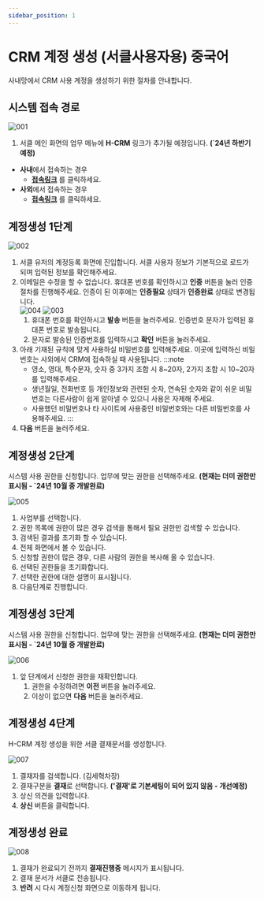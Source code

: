 ```yaml
---
sidebar_position: 1
---
```


# CRM 계정 생성 (서클사용자용) 중국어

사내망에서 CRM 사용 계정을 생성하기 위한 절차를 안내합니다.

## 시스템 접속 경로

![001](./img/001.png)

1. 서클 메인 화면의 업무 메뉴에 **H-CRM** 링크가 추가될 예정입니다. **(`24년 하반기 예정)**
- **사내**에서 접속하는 경우
  - **[접속링크](http://ep.circle.hanwha.com/neo/branch/common/slo/goSloTarget.mvc?authType=1&destination=http://service-qas.hanwha-crm.com:8888/auth/slo)** 를 클릭하세요.
- **사외**에서 접속하는 경우
  - **[접속링크](http://ep.circle.hanwha.com/neo/branch/common/slo/goSloTarget.mvc?authType=1&destination=https://service-qas.hanwha-crm.com/auth/slo)** 를 클릭하세요.

## 계정생성 1단계

![002](./img/002.png)

1. 서클 유저의 계정등록 화면에 진입합니다. 서클 사용자 정보가 기본적으로 로드가 되며 입력된 정보를 확인해주세요.
1. 이메일은 수정을 할 수 없습니다. 휴대폰 번호를 확인하시고 **인증** 버튼을 눌러 인증절차를 진행해주세요. 인증이 된 이후에는 **인증필요** 상태가 **인증완료** 상태로 변경됩니다.<br/>  ![004](./img/004.png) ![003](./img/003.png)
    1. 휴대폰 번호를 확인하시고 **발송** 버튼을 눌러주세요. 인증번호 문자가 입력된 휴대폰 번호로 발송됩니다.
    2. 문자로 발송된 인증번호를 입력하시고 **확인** 버튼을 눌러주세요.
1. 아래 기재된 규칙에 맞게 사용하실 비밀번호를 입력해주세요. 이곳에 입력하신 비밀번호는 사외에서 CRM에 접속하실 때 사용됩니다.
    :::note
    - 영소, 영대, 특수문자, 숫자 중 3가지 조합 시 8~20자, 2가지 조합 시 10~20자를 입력해주세요.
    - 생년월일, 전화번호 등 개인정보와 관련된 숫자, 연속된 숫자와 같이 쉬운 비밀번호는 다른사람이 쉽게 알아낼 수 있으니 사용은 자제해 주세요.
    - 사용했던 비밀번호나 타 사이트에 사용중인 비밀번호와는 다른 비밀번호를 사용해주세요.
    :::
4. **다음** 버튼을 눌러주세요.

## 계정생성 2단계

시스템 사용 권한을 신청합니다. 업무에 맞는 권한을 선택해주세요. **(현재는 더미 권한만 표시됨 - `24년 10월 중 개발완료)**

![005](./img/005.png)

1. 사업부를 선택합니다.
1. 권한 목록에 권한이 많은 경우 검색을 통해서 필요 권한만 검색할 수 있습니다.
1. 검색된 결과를 초기화 할 수 있습니다.
1. 전체 화면에서 볼 수 있습니다.
1. 신청할 권한이 많은 경우, 다른 사람의 권한을 복사해 올 수 있습니다.
1. 선택된 권한들을 초기화합니다.
1. 선택한 권한에 대한 설명이 표시됩니다.
1. 다음단계로 진행합니다.

## 계정생성 3단계

시스템 사용 권한을 신청합니다. 업무에 맞는 권한을 선택해주세요. **(현재는 더미 권한만 표시됨 - `24년 10월 중 개발완료)**

![006](./img/006.png)

1. 앞 단계에서 신청한 권한을 재확인합니다.
    1. 권한을 수정하려면 **이전** 버튼을 눌러주세요.
    2. 이상이 없으면 **다음** 버튼을 눌러주세요.

## 계정생성 4단계

H-CRM 계정 생성을 위한 서클 결재문서를 생성합니다.

![007](./img/007.png)

1. 결재자를 검색합니다. (김세혁차장)
1. 결재구분을 **결재**로 선택합니다. **('결재'로 기본세팅이 되어 있지 않음 - 개선예정)**
1. 상신 의견을 입력합니다.
1. **상신** 버튼을 클릭합니다.

## 계정생성 완료

![008](./img/008.png)

1. 결재가 완료되기 전까지 **결재진행중** 메시지가 표시됩니다.
1. 결재 문서가 서클로 전송됩니다.
1. **반려** 시 다시 계정신청 화면으로 이동하게 됩니다.

